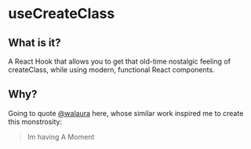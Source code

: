 # useCreateClass

## What is it?

A React Hook that allows you to get that old-time nostalgic feeling of createClass, while using modern, functional React components.

## Why?

Going to quote [@walaura](https://github.com/walaura) here, whose similar work inspired me to create this monstrosity:

> Im having A Moment
